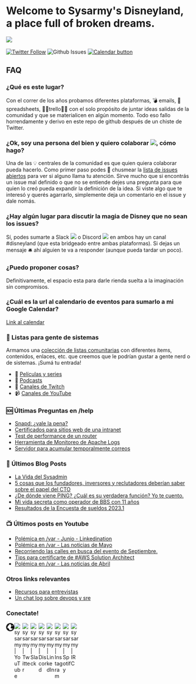 # Welcome to Sysarmy's Disneyland, a place full of broken dreams.
<img src="https://raw.githubusercontent.com/sysarmy/disneyland/master/misc/images/banner_sysarmy.png">

[![Twitter Follow](https://img.shields.io/badge/follow-%40sysarmy-1DA1F2?color=1DA1F2&logo=twitter&style=for-the-badge)](https://twitter.com/intent/follow?original_referer=https%3A%2F%2Fgithub.com%2Fsysarmy&screen_name=sysarmy)
![Github Issues](https://img.shields.io/github/issues/sysarmy/disneyland?label=geniales%20ideas%20Pendientes&style=for-the-badge&logoWitdh=50) 
[<img alt="Calendar button" src="https://img.shields.io/website?down_message=no%20disponible&label=%E2%9E%95%20Calendar%20de%20Sysarmy&style=for-the-badge&up_color=success&up_message=suscribirme&url=https%3A%2F%2Fcalendar.google.com%2Fcalendar%2Fu%2F0%2Fr%3Fcid%3Dc_ntsrg10qsjmfeshhgap8ane1ss%40group.calendar.google.com">](https://calendar.google.com/calendar/u/0/r?cid=c_ntsrg10qsjmfeshhgap8ane1ss@group.calendar.google.com)

## FAQ

### ¿Qué es este lugar?

Con el correr de los años probamos diferentes plataformas, 💣 emails, 💩 spreadsheets, 💩💩trello💩💩 con el solo propósito de juntar ideas salidas de la comunidad y que se materialicen en algún momento. Todo eso fallo horrendamente y derivo en este repo de github después de un chiste de Twitter. 

### ¿Ok, soy una persona del bien y quiero colaborar <img src="https://raw.githubusercontent.com/sysarmy/disneyland/master/misc/images/shovel.png" width="24">, cómo hago?

Una de las 💡 centrales de la comunidad es que quien quiera colaborar pueda hacerlo. Como primer paso podes 🔎 chusmear la [lista de issues abiertos](https://github.com/sysarmy/disneyland/issues) para ver si alguno llama tu atención. Sirve mucho que si encontrás un issue mal definido o que no se entiende dejes una pregunta para que quien lo creó pueda expandir la definición de la idea. Si viste algo que te interesó y querés agarrarlo, simplemente deja un comentario en el issue y dale nomás.

### ¿Hay algún lugar para discutir la magia de Disney que no sean los issues?

Sí, podes sumarte a Slack [<img width="15px" src="https://cdn.jsdelivr.net/npm/simple-icons@v3/icons/slack.svg" />][slack]
 o Discord [<img width="15px" src="https://cdn.jsdelivr.net/npm/simple-icons@v3/icons/discord.svg" />][discord] en ambos hay un canal #disneyland (que esta bridgeado entre ambas plataformas). Si dejas un mensaje 🛎️ ahí alguien te va a responder (aunque pueda tardar un poco).

### ¿Puedo proponer cosas?

Definitivamente, el espacio esta para darle rienda suelta a la imaginación sin compromisos.

### ¿Cuál es la url al calendario de eventos para sumarlo a mi Google Calendar?

[Link al calendar](https://calendar.google.com/calendar/u/0/embed?src=c_ntsrg10qsjmfeshhgap8ane1ss@group.calendar.google.com&ctz=America/Argentina/Buenos_Aires)

### :floppy_disk: Listas para gente de sistemas

Armamos una [colección de listas comunitarias](/listas) con diferentes ítems, contenidos, enlaces, etc. que creemos que le podrían gustar a gente nerd o de sistemas. ¡Sumá tu entrada!

- :popcorn: [Películas y series](/listas/peliculas_de_sistemas.md)
- :microphone: [Podcasts](/listas/podcasts_de_sistemas.md)
- :space_invader: [Canales de Twitch](/listas/twitch_de_sistemas.md)
- :video_camera: [Canales de YouTube](/listas/youtube_de_sistemas.md)


### 🆘 Últimas Preguntas en /help

<!-- HELP:START -->
- [Snapd: ¿vale la pena?](https://help.sysarmy.com/discussion/4873/snapd-vale-la-pena)
- [Certificados para sitios web de una intranet](https://help.sysarmy.com/discussion/4872/certificados-para-sitios-web-de-una-intranet)
- [Test de performance de un router](https://help.sysarmy.com/discussion/4871/test-de-performance-de-un-router)
- [Herramienta de Monitoreo de Apache Logs](https://help.sysarmy.com/discussion/4870/herramienta-de-monitoreo-de-apache-logs)
- [Servidor para acumular temporalmente correos](https://help.sysarmy.com/discussion/4869/servidor-para-acumular-temporalmente-correos)
<!-- HELP:END -->

### 📕 Últimos Blog Posts

<!-- BLOG-POST-LIST:START -->
- [La Vida del Sysadmin](https://sysarmy.com/blog/posts/la-vida-del-sysadmin/)
- [5 cosas que los fundadores, inversores y reclutadores deberían saber sobre el papel del CTO](https://sysarmy.com/blog/posts/5-cosas-que-los-fundadores-inversores-y-reclutadores-deberian-saber-sobre-el-papel-del-cto/)
- [¿De dónde viene PING? ¿Cuál es su verdadera función? Yo te cuento.](https://sysarmy.com/blog/posts/ping-de-donde-viene-cual-es-su-verdadera-funcion/)
- [Mi vida secreta como operador de BBS con 11 años](https://sysarmy.com/blog/posts/vida-secreta-operador-bbs/)
- [Resultados de la Encuesta de sueldos 2023.1](https://sysarmy.com/blog/posts/resultados-de-la-encuesta-de-sueldos-2023-1/)
<!-- BLOG-POST-LIST:END -->

### 📺 Últimos posts en Youtube

<!-- YOUTUBE:START -->
- [Polémica en /var - Junio - Linkedination](https://www.youtube.com/watch?v=5sT-Y30mX1A)
- [Polémica en /var - Las noticias de Mayo](https://www.youtube.com/watch?v=ruhy1nmw6DY)
- [Recorriendo las calles en busca del evento de Septiembre.](https://www.youtube.com/watch?v=jl01n2FhcgA)
- [Tips para certificarte de #AWS Solution Architect](https://www.youtube.com/watch?v=iIAw4VjMw3o)
- [Polémica en /var - Las noticias de Abril](https://www.youtube.com/watch?v=yOZRZjMwfRI)
<!-- YOUTUBE:END -->

### Otros links relevantes
- [Recursos para entrevistas](https://github.com/Olshansk/interview)
- [Un chat log sobre devops y sre](https://github.com/sysarmy/disneyland/wiki/charla-sobre-DevOps-20220321-%23sysarmy-%23help)

### Conectate!

[<img align="left" alt="sysarmy" width="22px" src="https://raw.githubusercontent.com/iconic/open-iconic/master/svg/globe.svg" />][website]
[<img align="left" alt="sysarmy | YouTube" width="22px" src="https://cdn.jsdelivr.net/npm/simple-icons@v3/icons/youtube.svg" />][youtube]
[<img align="left" alt="sysarmy | Twitter" width="22px" src="https://cdn.jsdelivr.net/npm/simple-icons@v3/icons/twitter.svg" />][twitter]
[<img align="left" alt="sysarmy | Slack" width="22px" src="https://cdn.jsdelivr.net/npm/simple-icons@v3/icons/slack.svg" />][slack]
[<img align="left" alt="sysarmy | Discord" width="22px" src="https://cdn.jsdelivr.net/npm/simple-icons@v3/icons/discord.svg" />][discord]
[<img align="left" alt="sysarmy | LinkedIn" width="22px" src="https://cdn.jsdelivr.net/npm/simple-icons@v3/icons/linkedin.svg" />][linkedin]
[<img align="left" alt="sysarmy | Instagram" width="22px" src="https://cdn.jsdelivr.net/npm/simple-icons@v3/icons/instagram.svg" />][instagram]
[<img align="left" alt="sysarmy | Spotify" width="22px" src="https://cdn.jsdelivr.net/npm/simple-icons@v3/icons/spotify.svg" />][spotify]
[<img align="left" alt="sysarmy | IRC" width="22px" src="https://cdn.jsdelivr.net/npm/simple-icons@v3/icons/wechat.svg" />][irc]


[website]: https://sysarmy.com
[slack]: https://sysar.my/slack
[discord]: https://sysar.my/discord 
[blog]: https://sysarmy.com/blog
[twitter]: https://twitter.com/sysarmy
[youtube]: https://youtube.com/sysarmyar
[spotify]: https://sysar.my/spotify
[instagram]: https://www.instagram.com/sysarmy/
[linkedin]: https://www.linkedin.com/groups/4736196
[irc]: https://webchat.freenode.net/?channels=#sysarmy
[icons]: https://simpleicons.org
